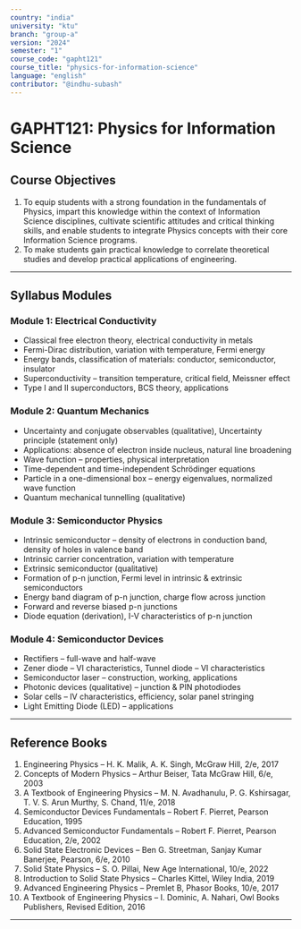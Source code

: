 ```yaml
---
country: "india"
university: "ktu"
branch: "group-a"
version: "2024"
semester: "1"
course_code: "gapht121"
course_title: "physics-for-information-science"
language: "english"
contributor: "@indhu-subash"
---
```


# GAPHT121: Physics for Information Science  

## Course Objectives

1. To equip students with a strong foundation in the fundamentals of Physics, impart this knowledge within the context of Information Science disciplines, cultivate scientific attitudes and critical thinking skills, and enable students to integrate Physics concepts with their core Information Science programs.  
2. To make students gain practical knowledge to correlate theoretical studies and develop practical applications of engineering.  

---

## Syllabus Modules

### Module 1: Electrical Conductivity
- Classical free electron theory, electrical conductivity in metals  
- Fermi-Dirac distribution, variation with temperature, Fermi energy  
- Energy bands, classification of materials: conductor, semiconductor, insulator  
- Superconductivity – transition temperature, critical field, Meissner effect  
- Type I and II superconductors, BCS theory, applications  

### Module 2: Quantum Mechanics
- Uncertainty and conjugate observables (qualitative), Uncertainty principle (statement only)  
- Applications: absence of electron inside nucleus, natural line broadening  
- Wave function – properties, physical interpretation  
- Time-dependent and time-independent Schrödinger equations  
- Particle in a one-dimensional box – energy eigenvalues, normalized wave function  
- Quantum mechanical tunnelling (qualitative)  

### Module 3: Semiconductor Physics
- Intrinsic semiconductor – density of electrons in conduction band, density of holes in valence band  
- Intrinsic carrier concentration, variation with temperature  
- Extrinsic semiconductor (qualitative)  
- Formation of p-n junction, Fermi level in intrinsic & extrinsic semiconductors  
- Energy band diagram of p-n junction, charge flow across junction  
- Forward and reverse biased p-n junctions  
- Diode equation (derivation), I-V characteristics of p-n junction  

### Module 4: Semiconductor Devices
- Rectifiers – full-wave and half-wave  
- Zener diode – VI characteristics, Tunnel diode – VI characteristics  
- Semiconductor laser – construction, working, applications  
- Photonic devices (qualitative) – junction & PIN photodiodes  
- Solar cells – IV characteristics, efficiency, solar panel stringing  
- Light Emitting Diode (LED) – applications  

---

## Reference Books

1. Engineering Physics – H. K. Malik, A. K. Singh, McGraw Hill, 2/e, 2017  
2. Concepts of Modern Physics – Arthur Beiser, Tata McGraw Hill, 6/e, 2003  
3. A Textbook of Engineering Physics – M. N. Avadhanulu, P. G. Kshirsagar, T. V. S. Arun Murthy, S. Chand, 11/e, 2018  
4. Semiconductor Devices Fundamentals – Robert F. Pierret, Pearson Education, 1995  
5. Advanced Semiconductor Fundamentals – Robert F. Pierret, Pearson Education, 2/e, 2002  
6. Solid State Electronic Devices – Ben G. Streetman, Sanjay Kumar Banerjee, Pearson, 6/e, 2010  
7. Solid State Physics – S. O. Pillai, New Age International, 10/e, 2022  
8. Introduction to Solid State Physics – Charles Kittel, Wiley India, 2019  
9. Advanced Engineering Physics – Premlet B, Phasor Books, 10/e, 2017  
10. A Textbook of Engineering Physics – I. Dominic, A. Nahari, Owl Books Publishers, Revised Edition, 2016  

---

